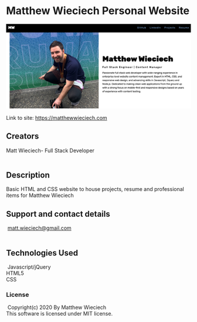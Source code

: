 # Matthew Wieciech Personal Website

​![Product Logo](./images/readme_screenshot.png) 

Link to site: https://matthewwieciech.com
​
## Creators
Matt Wieciech- Full Stack Developer  
​
## Description
Basic HTML and CSS website to house projects, resume and professional items for Matthew Wieciech 
​
## Support and contact details
​
matt.wieciech@gmail.com  
​
## Technologies Used
​
Javascript/jQuery  
HTML5  
CSS   

### License
​
Copyright(c) 2020 By Matthew Wieciech  
​
This software is licensed under MIT license.
